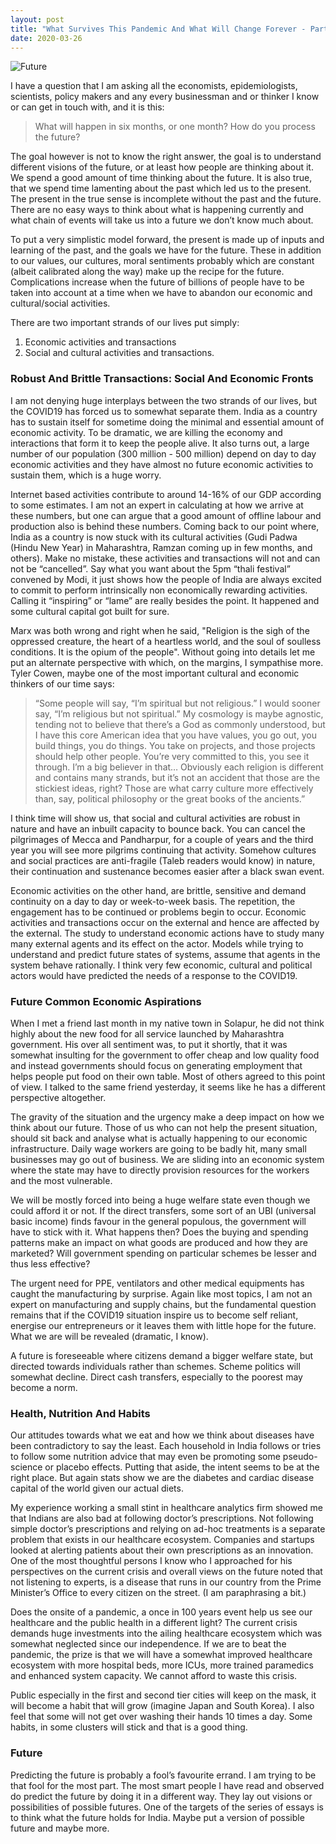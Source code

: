 ```yaml
---
layout: post
title: "What Survives This Pandemic And What Will Change Forever - Part 1"
date: 2020-03-26
---
```


![Future](https://encrypted-tbn0.gstatic.com/images?q=tbn%3AANd9GcQ-_h1ty-gazKim7WtT42kz2TxEi0W87d6mSt4GCYc0oAWZ0HGx)


I have a question that I am asking all the economists, epidemiologists, scientists, policy makers and any every businessman and or thinker I know or can get in touch with, and it is this:

> What will happen in six months, or one month? How do you process the future?

The goal however is not to know the right answer, the goal is to understand different visions of the future, or at least how people are thinking about it. We spend a good amount of time thinking about the future. It is also true, that we spend time lamenting about the past which led us to the present. The present in the true sense is incomplete without the past and the future. There are no easy ways to think about what is happening currently and what chain of events will take us into a future we don’t know much about.

To put a very simplistic model forward, the present is made up of inputs and learning of the past, and the goals we have for the future. These in addition to our values, our cultures, moral sentiments probably which are constant (albeit calibrated along the way) make up the recipe for the future. Complications increase when the future of billions of people have to be taken into account at a time when we have to abandon our economic and cultural/social activities.

There are two important strands of our lives put simply:

1. Economic activities and transactions
2. Social and cultural activities and transactions.


### Robust And Brittle Transactions: Social And Economic Fronts

I am not denying huge interplays between the two strands of our lives, but the COVID19 has forced us to somewhat separate them. India as a country has to sustain itself for sometime doing the minimal and essential amount of economic activity. To be dramatic, we are killing the economy and interactions that form it to keep the people alive. It also turns out, a large number of our population (300 million - 500 million) depend on day to day economic activities and they have almost no future economic activities to sustain them, which is a huge worry. 

Internet based activities contribute to around 14-16% of our GDP according to some estimates. I am not an expert in calculating at how we arrive at these numbers, but one can argue that a good amount of offline labour and production also is behind these numbers. Coming back to our point where, India as a country is now stuck with its cultural activities (Gudi Padwa (Hindu New Year) in Maharashtra, Ramzan coming up in few months, and others). Make no mistake, these activities and transactions will not and can not be “cancelled”. Say what you want about the 5pm “thali festival” convened by Modi, it just shows how the people of India are always excited to commit to perform intrinsically non economically rewarding activities. Calling it “inspiring” or “lame” are really besides the point. It happened and some cultural capital got built for sure. 

Marx was both wrong and right when he said, "Religion is the sigh of the oppressed creature, the heart of a heartless world, and the soul of soulless conditions. It is the opium of the people". Without going into details let me put an alternate perspective with which, on the margins, I sympathise more. Tyler Cowen, maybe one of the most important cultural and economic thinkers of our time says:

> “Some people will say, “I’m spiritual but not religious.” I would sooner say, “I’m religious but not spiritual.” My cosmology is maybe agnostic, tending not to believe that there’s a God as commonly understood, but I have this core American idea that you have values, you go out, you build things, you do things. You take on projects, and those projects should help other people. You’re very committed to this, you see it through. I’m a big believer in that…
> Obviously each religion is different and contains many strands, but it’s not an accident that those are the stickiest ideas, right? Those are what carry culture more effectively than, say, political philosophy or the great books of the ancients.” 

I think time will show us, that social and cultural activities are robust in nature and have an inbuilt capacity to bounce back. You can cancel the pilgrimages of Mecca and Pandharpur, for a couple of years and the third year you will see more pilgrims continuing that activity. Somehow cultures and social practices are anti-fragile (Taleb readers would know) in nature, their continuation and sustenance becomes easier after a black swan event.  

Economic activities on the other hand, are brittle, sensitive and demand continuity on a day to day or week-to-week basis. The repetition, the engagement has to be continued or problems begin to occur. Economic activities and transactions occur on the external and hence are affected by the external. The study to understand economic actions have to study many many external agents and its effect on the actor. Models while trying to understand and predict future states of systems, assume that agents in the system behave rationally. I think very few economic, cultural and political actors would have predicted the needs of a response to the COVID19. 


### Future Common Economic Aspirations

When I met a friend last month in my native town in Solapur, he did not think highly about the new food for all service launched by Maharashtra government. His over all sentiment was, to put it shortly, that it was somewhat insulting for the government to offer cheap and low quality food and instead governments should focus on generating employment that helps people put food on their own table. Most of others agreed to this point of view. I talked to the same friend yesterday, it seems like he has a different perspective altogether.

The gravity of the situation and the urgency make a deep impact on how we think about our future. Those of us who can not help the present situation, should sit back and analyse what is actually happening to our economic infrastructure. Daily wage workers are going to be badly hit, many small businesses may go out of business. We are sliding into an economic system where the state may have to directly provision resources for the workers and the most vulnerable. 

We will be mostly forced into being a huge welfare state even though we could afford it or not. If the direct transfers, some sort of an UBI (universal basic income) finds favour in the general populous, the government will have to stick with it. What happens then? Does the buying and spending patterns make an impact on what goods are produced and how they are marketed? Will government spending on particular schemes be lesser and thus less effective?

The urgent need for PPE, ventilators and other medical equipments has caught the manufacturing by surprise. Again like most topics, I am not an expert on manufacturing and supply chains, but the fundamental question remains that if the COVID19 situation inspire us to become self reliant, energise our entrepreneurs or it leaves them with little hope for the future. What we are will be revealed (dramatic, I know).

A future is foreseeable where citizens demand a bigger welfare state, but directed towards individuals rather than schemes. Scheme politics will somewhat decline. Direct cash transfers, especially to the poorest may become a norm. 


### Health,  Nutrition And Habits 

Our attitudes towards what we eat and how we think about diseases have been contradictory to say the least. Each household in India follows or tries to follow some nutrition advice that may even be promoting some pseudo-science or placebo effects. Putting that aside, the intent seems to be at the right place. But again stats show we are the diabetes and cardiac disease capital of the world given our actual diets.

My experience working a small stint in healthcare analytics firm showed me that Indians are also bad at following doctor’s prescriptions. Not following simple doctor’s prescriptions and relying on ad-hoc treatments is a separate problem that exists in our healthcare ecosystem. Companies and startups looked at alerting patients about their own prescriptions as an innovation. One of the most thoughtful persons I know who I approached for his perspectives on the current crisis and overall views on the future noted that not listening to experts, is a disease that runs in our country from the Prime Minister’s Office to every citizen on the street. (I am paraphrasing a bit.)

Does the onsite of a pandemic, a once in 100 years event help us see our healthcare and the public health in a different light? The current crisis demands huge investments into the ailing healthcare ecosystem which was somewhat neglected since our independence. If we are to beat the pandemic, the prize is that we will have a somewhat improved healthcare ecosystem with more hospital beds, more ICUs, more trained paramedics and enhanced system capacity. We cannot afford to waste this crisis. 

Public especially in the first and second tier cities will keep on the mask, it will become a habit that will grow (imagine Japan and South Korea). I also feel that some will not get over washing their hands 10 times a day. Some habits, in some clusters will stick and that is a good thing. 


### Future 

Predicting the future is probably a fool’s favourite errand. I am trying to be that fool for the most part.  The most smart people I have read and observed do predict the future by doing it in a different way. They lay out visions or possibilities of possible futures. One of the targets of the series of essays is to think what the future holds for India. Maybe put a version of possible future and maybe more. 
